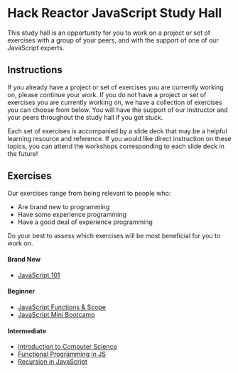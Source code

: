# Hack Reactor JavaScript Study Hall

This study hall is an opportunity for you to work on a project or set of exercises with a group of your peers, and with the support of one of our JavaScript experts.

## Instructions

If you already have a project or set of exercises you are currently working on, please continue your work. If you do not have a project or set of exercises you are currently working on, we have a collection of exercises you can choose from below. You will have the support of our instructor and your peers throughout the study hall if you get stuck.

Each set of exercises is accompanied by a slide deck that may be a helpful learning resource and reference. If you would like direct instruction on these topics, you can attend the workshops corresponding to each slide deck in the future!

## Exercises

Our exercises range from being relevant to people who:
- Are brand new to programming
- Have some experience programming
- Have a good deal of experience programming

Do your best to assess which exercises will be most beneficial for you to work on.

#### Brand New

- [JavaScript 101](www.mks.io/js-101)

#### Beginner

- [JavaScript Functions & Scope](www.mks.io/js-fs)
- [JavaScript Mini Bootcamp](www.mks.io/js-mb)

#### Intermediate

- [Introduction to Computer Science](www.mks.io/intro-cs)
- [Functional Programming in JS](www.mks.io/js-fp)
- [Recursion in JavaScript](www.mks.io/js-r)

